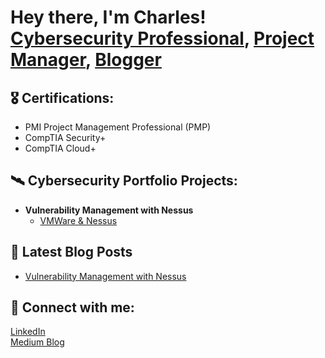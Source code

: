 <h1>Hey there, I'm Charles!<br/><a href="https://github.com/candersentech">Cybersecurity Professional</a>, <a href="www.linkedin.com/in/charlesandersen1">Project Manager</a>, <a href="https://medium.com/@charles.andersen">Blogger</a></h1>

<h2>🎖 Certifications:</h2>

- PMI Project Management Professional (PMP)
- CompTIA Security+
- CompTIA Cloud+

<h2>🛰 Cybersecurity Portfolio Projects:</h2>

- <b>Vulnerability Management with Nessus</b>
  - [VMWare & Nessus](https://github.com/candersentech)

<h2>📝 Latest Blog Posts</h2>

- [Vulnerability Management with Nessus](https://medium.com/@charles.andersen/vulnerability-management-with-nessus-fb05a307bd23)

<h2>🤝 Connect with me:</h2>

<a href="www.linkedin.com/in/charlesandersen1">LinkedIn</a><br/>
<a href="https://medium.com/@charles.andersen">Medium Blog</a>

<!--
**candersen1/candersen1** is a ✨ _special_ ✨ repository because its `README.md` (this file) appears on your GitHub profile.

Here are some ideas to get you started:

- 🔭 I’m currently working on ...
- 🌱 I’m currently learning ...
- 👯 I’m looking to collaborate on ...
- 🤔 I’m looking for help with ...
- 💬 Ask me about ...
- 📫 How to reach me: ...
- 😄 Pronouns: ...
- ⚡ Fun fact: ...
-->
